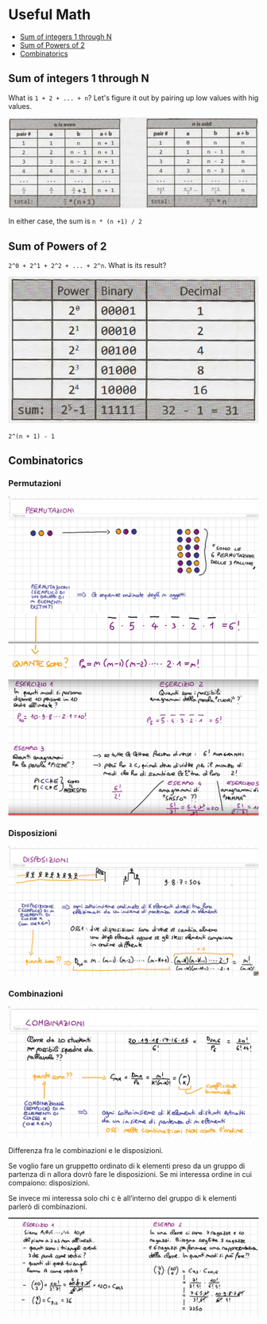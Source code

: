 <div style="page-break-before: always !important;"/>

# Useful Math

- [Sum of integers 1 through N](#sum-of-integers-1-through-n)
- [Sum of Powers of 2](#sum-of-powers-of-2)
- [Combinatorics](#combinatorics)

## Sum of integers 1 through N

What is `1 + 2 + ... + n`? Let's figure it out by pairing up low values with hig values.

<img src="https://raw.githubusercontent.com/KiraDiShira/Cracking/master/UsefulMath/Images/um1.PNG" />

In either case, the sum is `n * (n +1) / 2`

## Sum of Powers of 2

`2^0 + 2^1 + 2^2 + ... + 2^n`. What is  its result?

<img src="https://raw.githubusercontent.com/KiraDiShira/Cracking/master/UsefulMath/Images/um2.PNG" />

`2^(n + 1) - 1`

<div style="page-break-before: always !important;"/>

## Combinatorics

### Permutazioni

<img src="https://raw.githubusercontent.com/KiraDiShira/Cracking/master/UsefulMath/Images/p1.PNG" />
<img src="https://raw.githubusercontent.com/KiraDiShira/Cracking/master/UsefulMath/Images/p2.PNG" />
<img src="https://raw.githubusercontent.com/KiraDiShira/Cracking/master/UsefulMath/Images/p3.PNG" />

<div style="page-break-before: always !important;"/>

### Disposizioni

<img src="https://raw.githubusercontent.com/KiraDiShira/Cracking/master/UsefulMath/Images/p4.PNG" />

### Combinazioni

<img src="https://raw.githubusercontent.com/KiraDiShira/Cracking/master/UsefulMath/Images/p5.PNG" />

Differenza fra le combinazioni e le disposizioni.

Se voglio fare un gruppetto ordinato di k elementi preso da un gruppo di partenza di n allora dovrò fare le disposizioni. Se mi interessa ordine in cui compaiono: disposizioni. 

Se invece mi interessa solo chi c è all’interno del gruppo di k elementi parlerò di combinazioni.

<img src="https://raw.githubusercontent.com/KiraDiShira/Cracking/master/UsefulMath/Images/p6.PNG" />

